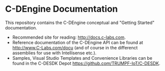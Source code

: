 # C-DEngine Documentation

This repository contains the C-DEngine conceptual and "Getting Started" documentation.

+ Recommended site for reading: http://docs.c-labs.com.
+ Reference documentation of the C-DEngine API can be found at http://www.C-Labs.com/docu (and of course in the differenct assemblies for use with Intellisense etc.).
+ Samples, Visual Studio Templates and Convenience Libraries can be found in the C-DESDK Depot https://github.com/TRUMPF-IoT/C-DESDK.
